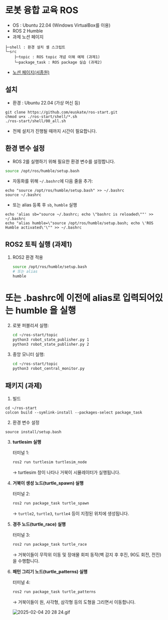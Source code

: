 # 로봇 융합 교육 ROS

- OS : Ubuntu 22.04 (Windows VirtualBox를 이용)
- ROS 2 Humble
- 과제 노션 페이지 
```
├─shell : 환경 설치 셸 스크립트
└─src
    ├─topic : ROS topic 개념 이해 예제 (과제1)
    └─package_task : ROS package 실습 (과제2)
```

- [노션 페이지(서종원)](https://armaker.notion.site/Robot-f20fe1efd3cf43c0b603fa07151bf40d)

## 설치
- 환경 : Ubuntu 22.04 (가상 머신 등)
```
git clone https://github.com/euskate/ros-start.git
chmod u+x ./ros-start/shell/*.sh
./ros-start/shell/00_all.sh
```
- 전체 설치가 진행될 때까지 시간이 필요합니다.

## 환경 변수 설정

- ROS 2를 실행하기 위해 필요한 환경 변수를 설정합니다.

```bash
source /opt/ros/humble/setup.bash
```

- 자동화를 위해 `~/.bashrc`에 다음 줄을 추가:

```
echo "source /opt/ros/humble/setup.bash" >> ~/.bashrc
source ~/.bashrc
```

- 또는 alias 등록 후 `sb`, `humble` 실행

```
echo 'alias sb="source ~/.bashrc; echo \"bashrc is reloaded\""' >> ~/.bashrc
echo "alias humble=\"source /opt/ros/humble/setup.bash; echo \'ROS Humble activated\'\"" >> ~/.bashrc
```

## ROS2 토픽 실행 (과제1)
1. ROS2 환경 적용
    ```bash
    source /opt/ros/humble/setup.bash
    # 또는 alias
    humble
    ```

# 또는 .bashrc에 이전에 alias로 입력되어있는 humble 을 실행
2. 로봇 퍼블리셔 실행:
    
    ```bash
    cd ~/ros-start/topic
    python3 robot_state_publisher.py 1
    python3 robot_state_publisher.py 2
    ```
    
3. 중앙 모니터 실행:
    
    ```bash
    cd ~/ros-start/topic
    python3 robot_central_monitor.py
    ```

## 패키지 (과제)
1. 빌드
```
cd ~/ros-start
colcon build --symlink-install --packages-select package_task
```
2. 환경 변수 설정
```
source install/setup.bash
```
3. **turtlesim 실행**
    
    터미널 1:
    
    ```bash
    ros2 run turtlesim turtlesim_node
    
    ```
    
    → turtlesim 창이 나타나 거북이 시뮬레이터가 실행됩니다.
    
4. **거북이 생성 노드(turtle_spawn) 실행**
    
    터미널 2:
    
    ```bash
    ros2 run package_task turtle_spawn
    
    ```
    
    → `turtle2`, `turtle3`, `turtle4` 등이 지정된 위치에 생성됩니다.
    
5. **경주 노드(turtle_race) 실행**
    
    터미널 3:
    
    ```bash
    ros2 run package_task turtle_race
    
    ```
    
    → 거북이들이 무작위 이동 및 장애물 회피 동작(벽 감지 후 후진, 90도 회전, 전진)을 수행합니다.
    
6. **패턴 그리기 노드(turtle_patterns) 실행**
    
    터미널 4:
    
    ```bash
    ros2 run package_task turtle_patterns
    
    ```
    
    → 거북이들이 원, 사각형, 삼각형 등의 도형을 그리면서 이동합니다.
    
    ![2025-02-04 20 28 24.gif](./img/과제2_실행3.gif)